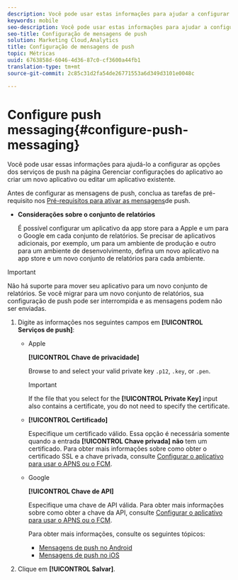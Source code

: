 ```yaml
---
description: Você pode usar estas informações para ajudar a configurar as opções de Serviços de push na página Gerenciar configurações do aplicativo, enquanto cria um novo aplicativo ou edita um existente.
keywords: mobile
seo-description: Você pode usar estas informações para ajudar a configurar as opções de Serviços de push na página Gerenciar configurações do aplicativo, enquanto cria um novo aplicativo ou edita um existente.
seo-title: Configuração de mensagens de push
solution: Marketing Cloud,Analytics
title: Configuração de mensagens de push
topic: Métricas
uuid: 6763858d-6046-4d36-87c0-cf3600a44fb1
translation-type: tm+mt
source-git-commit: 2c85c31d2fa54de26771553a6d349d3101e0048c

---
```



# Configure push messaging{#configure-push-messaging}

Você pode usar essas informações para ajudá-lo a configurar as opções dos serviços de push na página Gerenciar configurações do aplicativo ao criar um novo aplicativo ou editar um aplicativo existente.

Antes de configurar as mensagens de push, conclua as tarefas de pré-requisito nos [Pré-requisitos para ativar as mensagens](/help/using/c-manage-app-settings/c-mob-confg-app/configure-push-messaging/prerequisites-push-messaging.md)de push.

* **Considerações sobre o conjunto de relatórios**

   É possível configurar um aplicativo da app store para a Apple e um para o Google em cada conjunto de relatórios. Se precisar de aplicativos adicionais, por exemplo, um para um ambiente de produção e outro para um ambiente de desenvolvimento, defina um novo aplicativo na app store e um novo conjunto de relatórios para cada ambiente.

>[!IMPORTANT]
>
>Não há suporte para mover seu aplicativo para um novo conjunto de relatórios. Se você migrar para um novo conjunto de relatórios, sua configuração de push pode ser interrompida e as mensagens podem não ser enviadas.

1. Digite as informações nos seguintes campos em **[!UICONTROL Serviços de push]**:

   * Apple

      **[!UICONTROL Chave de privacidade]**

      Browse to and select your valid private key `.p12`, `.key`, or `.pen`.

      >[!IMPORTANT]
      >If the file that you select for the **[!UICONTROL Private Key]** input also contains a certificate, you do not need to specify the certificate.

   * **[!UICONTROL Certificado]**

      Especifique um certificado válido. Essa opção é necessária somente quando a entrada **[!UICONTROL Chave privada]** **não** tem um certificado. Para obter mais informações sobre como obter o certificado SSL e a chave privada, consulte [Configurar o aplicativo para usar o APNS ou o FCM](/help/using/c-manage-app-settings/c-mob-confg-app/configure-push-messaging/configure-app-apns-gcm.md).

   * Google

      **[!UICONTROL Chave de API]**

      Especifique uma chave de API válida. Para obter mais informações sobre como obter a chave da API, consulte [Configurar o aplicativo para usar o APNS ou o FCM](/help/using/c-manage-app-settings/c-mob-confg-app/configure-push-messaging/configure-app-apns-gcm.md).

      Para obter mais informações, consulte os seguintes tópicos:

      * [Mensagens de push no Android](/help/android/messaging-main/push-messaging/push-messaging.md)
      * [Mensagens de push no iOS](/help/ios/messaging-main/push-messaging/push-messaging.md)

1. Clique em **[!UICONTROL Salvar]**.
